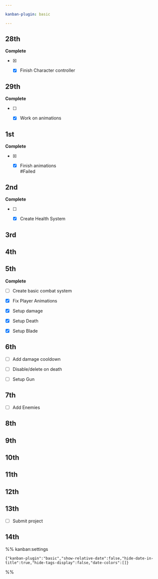 ```yaml
---

kanban-plugin: basic

---
```


## 28th

**Complete**
- [x] - [x] Finish Character controller


## 29th

**Complete**
- [ ] - [x] Work on animations


## 1st

**Complete**
- [x] - [x] Finish animations<br>#Failed


## 2nd

**Complete**
- [ ] - [x] Create Health System


## 3rd



## 4th



## 5th

**Complete**
- [ ] Create basic combat system
- [x] Fix Player Animations
- [x] Setup damage
- [x] Setup Death
- [x] Setup Blade


## 6th

- [ ] Add damage cooldown
- [ ] Disable/delete on death
- [ ] Setup Gun


## 7th

- [ ] Add Enemies


## 8th



## 9th



## 10th



## 11th



## 12th



## 13th

- [ ] Submit project


## 14th





%% kanban:settings
```
{"kanban-plugin":"basic","show-relative-date":false,"hide-date-in-title":true,"hide-tags-display":false,"date-colors":[]}
```
%%
